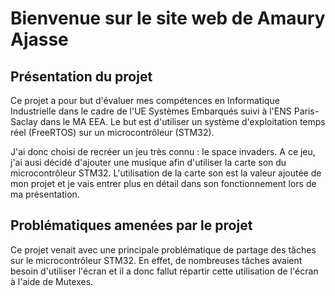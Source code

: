 # Bienvenue sur le site web de Amaury Ajasse

## Présentation du projet

Ce projet a pour but d'évaluer mes compétences en Informatique Industrielle dans le cadre de l'UE Systèmes Embarqués suivi à l'ENS Paris-Saclay dans le MA EEA. Le but est d'utiliser un système d'exploitation temps réel (FreeRTOS) sur un microcontrôleur (STM32).

J'ai donc choisi de recréer un jeu très connu : le space invaders. A ce jeu, j'ai ausi décidé d'ajouter une musique afin d'utiliser la carte son du microcontrôleur STM32. L'utilisation de la carte son est la valeur ajoutée de mon projet et je vais entrer plus en détail dans son fonctionnement lors de ma présentation.

## Problématiques amenées par le projet

Ce projet venait avec une principale problématique de partage des tâches sur le microcontrôleur STM32. En effet, de nombreuses tâches avaient besoin d'utiliser l'écran et il a donc fallut répartir cette utilisation de l'écran à l'aide de Mutexes.
